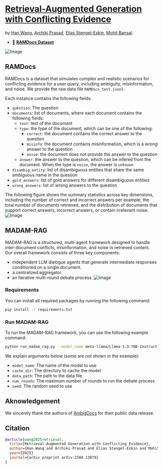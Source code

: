 # [Retrieval-Augmented Generation with Conflicting Evidence](https://arxiv.org/abs/2504.13079)
by [Han Wang](https://hannight.github.io/), [Archiki Prasad](https://archiki.github.io/), [Elias Stengel-Eskin](https://esteng.github.io/), [Mohit Bansal](https://www.cs.unc.edu/~mbansal/).
* 🤗 [**RAMDocs Dataset**](https://huggingface.co/datasets/HanNight/RAMDocs)

![Image](https://github.com/user-attachments/assets/d80f8455-0c00-4c67-b570-885c3aa3f992)


## RAMDocs
RAMDocs is a dataset that simulates complex and realistic scenarios for conflicting evidence for a user query, including ambiguity, misinformation, and noise. We provide the raw data file `RAMDocs_test.jsonl`.

Each instance contains the following fields:
- `question`: The question
- `documents`: list of documents, where each document contains the following fields:
    - `text`: text of the document
    - `type`: the type of the document, which can be one of the following:
        - `correct`: the document contains the correct answer to the question
        - `misinfo`: the document contains misinformation, which is a wrong answer to the question
        - `noise`: the document does not provide the answer to the question
    - `answer`: the answer to the question, which can be infered from the document. When the type is `noise`, the answer is `unknown`
- `disambig_entity`: list of disambiguous entities that share the same ambiguous name in the question
- `gold_answers`: list of gold answers for different disambiguous entities
- `wrong_answers`: list of wrong answers to the question

The following figure shows the summary statistics across key dimensions, including the number of correct and incorrect answers per example, the total number of documents retrieved, and the distribution of documents that support correct answers, incorrect answers, or contain irrelevant noise.
![Image](https://github.com/user-attachments/assets/d02873cb-c845-4d47-a9c2-1829e1f34bc6)

## MADAM-RAG
MADAM-RAG is a structured, multi-agent framework designed to handle inter-document conflicts, misinformation, and noise in retrieved content.
Our overall framework consists of three key components:
- independent LLM dialogue agents that generate intermediate responses conditioned on a single document.
- a centralized aggregator.
- an iterative multi-round debate process.
![Image](https://github.com/user-attachments/assets/0c206cab-6742-4b55-b902-c6e99b191683)

### Requirements
You can install all required packages by running the following command:
```bash
pip install -r requirements.txt
```

### Run MADAM-RAG
To run the MADAM-RAG framework, you can use the following example command:
```bash
python run_madam_rag.py --model_name meta-llama/Llama-3.3-70B-Instruct --data_path RAMDocs_test.jsonl
```

We explain arguments below (some are not shown in the example):
- `model_name`: The name of the model to use
- `cache_dir`: The directory to cache the model
- `data_path`: The path to the data file
- `num_rounds`: The maximum number of rounds to run the debate process
- `seed`: The random seed to use


## Aknowledgement
We sincerely thank the authors of [AmbigDocs](https://arxiv.org/abs/2404.12447) for their public data release.

## Citation
```bibtex
@article{wang2025retrieval,
  title={Retrieval-Augmented Generation with Conflicting Evidence},
  author={Han Wang and Archiki Prasad and Elias Stengel-Eskin and Mohit Bansal},
  year={2025}
  journal={arXiv preprint arXiv:2504.13079}
}
```